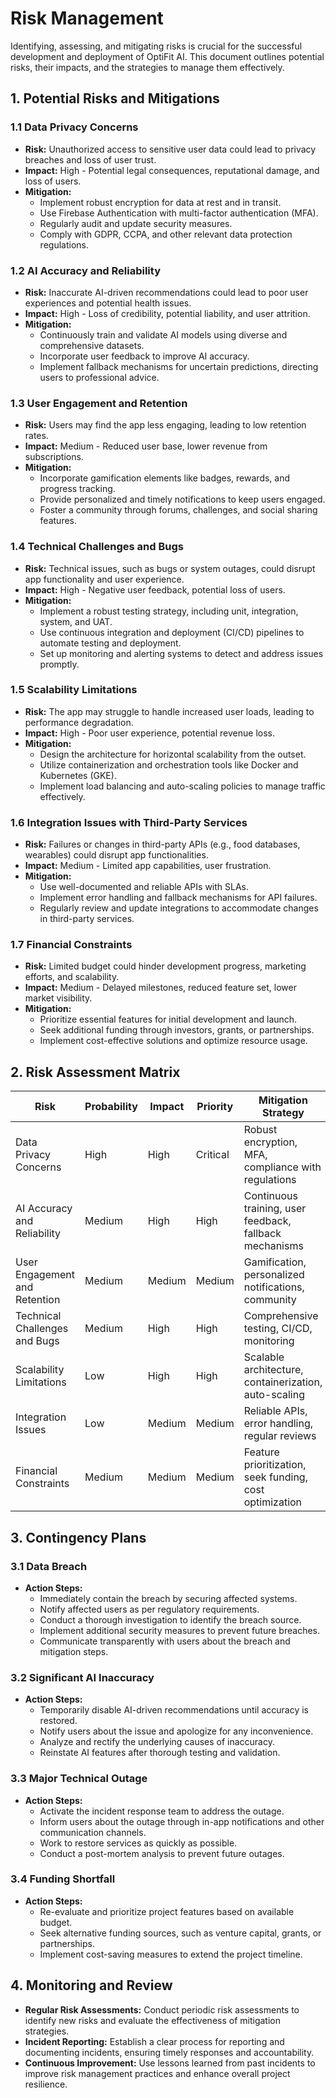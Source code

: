 # Risk Management

Identifying, assessing, and mitigating risks is crucial for the successful development and deployment of OptiFit AI. This document outlines potential risks, their impacts, and the strategies to manage them effectively.

## **1. Potential Risks and Mitigations**

### **1.1 Data Privacy Concerns**
- **Risk:** Unauthorized access to sensitive user data could lead to privacy breaches and loss of user trust.
- **Impact:** High - Potential legal consequences, reputational damage, and loss of users.
- **Mitigation:**
  - Implement robust encryption for data at rest and in transit.
  - Use Firebase Authentication with multi-factor authentication (MFA).
  - Regularly audit and update security measures.
  - Comply with GDPR, CCPA, and other relevant data protection regulations.

### **1.2 AI Accuracy and Reliability**
- **Risk:** Inaccurate AI-driven recommendations could lead to poor user experiences and potential health issues.
- **Impact:** High - Loss of credibility, potential liability, and user attrition.
- **Mitigation:**
  - Continuously train and validate AI models using diverse and comprehensive datasets.
  - Incorporate user feedback to improve AI accuracy.
  - Implement fallback mechanisms for uncertain predictions, directing users to professional advice.

### **1.3 User Engagement and Retention**
- **Risk:** Users may find the app less engaging, leading to low retention rates.
- **Impact:** Medium - Reduced user base, lower revenue from subscriptions.
- **Mitigation:**
  - Incorporate gamification elements like badges, rewards, and progress tracking.
  - Provide personalized and timely notifications to keep users engaged.
  - Foster a community through forums, challenges, and social sharing features.

### **1.4 Technical Challenges and Bugs**
- **Risk:** Technical issues, such as bugs or system outages, could disrupt app functionality and user experience.
- **Impact:** High - Negative user feedback, potential loss of users.
- **Mitigation:**
  - Implement a robust testing strategy, including unit, integration, system, and UAT.
  - Use continuous integration and deployment (CI/CD) pipelines to automate testing and deployment.
  - Set up monitoring and alerting systems to detect and address issues promptly.

### **1.5 Scalability Limitations**
- **Risk:** The app may struggle to handle increased user loads, leading to performance degradation.
- **Impact:** High - Poor user experience, potential revenue loss.
- **Mitigation:**
  - Design the architecture for horizontal scalability from the outset.
  - Utilize containerization and orchestration tools like Docker and Kubernetes (GKE).
  - Implement load balancing and auto-scaling policies to manage traffic effectively.

### **1.6 Integration Issues with Third-Party Services**
- **Risk:** Failures or changes in third-party APIs (e.g., food databases, wearables) could disrupt app functionalities.
- **Impact:** Medium - Limited app capabilities, user frustration.
- **Mitigation:**
  - Use well-documented and reliable APIs with SLAs.
  - Implement error handling and fallback mechanisms for API failures.
  - Regularly review and update integrations to accommodate changes in third-party services.

### **1.7 Financial Constraints**
- **Risk:** Limited budget could hinder development progress, marketing efforts, and scalability.
- **Impact:** Medium - Delayed milestones, reduced feature set, lower market visibility.
- **Mitigation:**
  - Prioritize essential features for initial development and launch.
  - Seek additional funding through investors, grants, or partnerships.
  - Implement cost-effective solutions and optimize resource usage.

## **2. Risk Assessment Matrix**

| Risk                             | Probability | Impact | Priority | Mitigation Strategy                                    |
|----------------------------------|-------------|--------|----------|--------------------------------------------------------|
| Data Privacy Concerns            | High        | High   | Critical | Robust encryption, MFA, compliance with regulations     |
| AI Accuracy and Reliability      | Medium      | High   | High     | Continuous training, user feedback, fallback mechanisms |
| User Engagement and Retention    | Medium      | Medium | Medium   | Gamification, personalized notifications, community     |
| Technical Challenges and Bugs    | Medium      | High   | High     | Comprehensive testing, CI/CD, monitoring               |
| Scalability Limitations          | Low         | High   | High     | Scalable architecture, containerization, auto-scaling   |
| Integration Issues               | Low         | Medium | Medium   | Reliable APIs, error handling, regular reviews          |
| Financial Constraints            | Medium      | Medium | Medium   | Feature prioritization, seek funding, cost optimization|

## **3. Contingency Plans**

### **3.1 Data Breach**
- **Action Steps:**
  - Immediately contain the breach by securing affected systems.
  - Notify affected users as per regulatory requirements.
  - Conduct a thorough investigation to identify the breach source.
  - Implement additional security measures to prevent future breaches.
  - Communicate transparently with users about the breach and mitigation steps.

### **3.2 Significant AI Inaccuracy**
- **Action Steps:**
  - Temporarily disable AI-driven recommendations until accuracy is restored.
  - Notify users about the issue and apologize for any inconvenience.
  - Analyze and rectify the underlying causes of inaccuracy.
  - Reinstate AI features after thorough testing and validation.

### **3.3 Major Technical Outage**
- **Action Steps:**
  - Activate the incident response team to address the outage.
  - Inform users about the outage through in-app notifications and other communication channels.
  - Work to restore services as quickly as possible.
  - Conduct a post-mortem analysis to prevent future outages.

### **3.4 Funding Shortfall**
- **Action Steps:**
  - Re-evaluate and prioritize project features based on available budget.
  - Seek alternative funding sources, such as venture capital, grants, or partnerships.
  - Implement cost-saving measures to extend the project timeline.

## **4. Monitoring and Review**

- **Regular Risk Assessments:** Conduct periodic risk assessments to identify new risks and evaluate the effectiveness of mitigation strategies.
- **Incident Reporting:** Establish a clear process for reporting and documenting incidents, ensuring timely responses and accountability.
- **Continuous Improvement:** Use lessons learned from past incidents to improve risk management practices and enhance overall project resilience.
